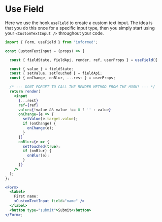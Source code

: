 # Use Field

Here we use the hook `useField` to create a custom text input. The idea is that you do this once
for a specific input type, then you simply start using your `<CustomTextInput />` throughout your code.

<!-- STORY -->

<!-- IDFK Strange issue where i need this commnet or code formatting is messed up -->

```jsx
import { Form, useField } from 'informed';

const CustomTextInput = (props) => {

  const { fieldState, fieldApi, render, ref, userProps } = useField({ ...props });

  const { value } = fieldState;
  const { setValue, setTouched } = fieldApi;
  const { onChange, onBlur, ...rest } = userProps;

  /* --- DONT FORGET TO CALL THE RENDER METHOD FROM THE HOOK! --- */
  return render(
    <input
      {...rest}
      ref={ref}
      value={!value && value !== 0 ? '' : value}
      onChange={e => {
        setValue(e.target.value);
        if (onChange) {
          onChange(e);
        }
      }}
      onBlur={e => {
        setTouched(true);
        if (onBlur) {
          onBlur(e);
        }
      }}
    />
  );
};

<Form>
  <label>
    First name:
    <CustomTextInput field="name" />
  </label>
  <button type="submit">Submit</button>
</Form>;
```
